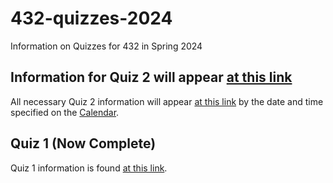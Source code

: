 # 432-quizzes-2024

Information on Quizzes for 432 in Spring 2024

## Information for Quiz 2 will appear [at this link](https://github.com/THOMASELOVE/432-quizzes-2024/tree/main/quiz2)

All necessary Quiz 2 information will appear [at this link](https://github.com/THOMASELOVE/432-quizzes-2024/tree/main/quiz2) by the date and time specified on the [Calendar](https://thomaselove.github.io/432-2024/calendar.html).

## Quiz 1 (Now Complete)

Quiz 1 information is found [at this link](https://github.com/THOMASELOVE/432-quizzes-2024/tree/main/quiz1).
